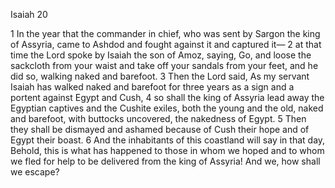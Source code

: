 Isaiah 20

1	In the year that the commander in chief, who was sent by Sargon the king of Assyria, came to Ashdod and fought against it and captured it—
2	at that time the Lord spoke by Isaiah the son of Amoz, saying, Go, and loose the sackcloth from your waist and take off your sandals from your feet, and he did so, walking naked and barefoot.
3	Then the Lord said, As my servant Isaiah has walked naked and barefoot for three years as a sign and a portent against Egypt and Cush,
4	so shall the king of Assyria lead away the Egyptian captives and the Cushite exiles, both the young and the old, naked and barefoot, with buttocks uncovered, the nakedness of Egypt.
5	Then they shall be dismayed and ashamed because of Cush their hope and of Egypt their boast.
6	And the inhabitants of this coastland will say in that day, Behold, this is what has happened to those in whom we hoped and to whom we fled for help to be delivered from the king of Assyria! And we, how shall we escape?

